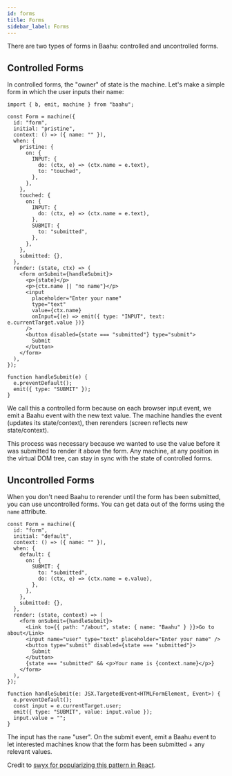 ```yaml
---
id: forms
title: Forms
sidebar_label: Forms
---
```


There are two types of forms in Baahu: controlled and uncontrolled forms.

## Controlled Forms

In controlled forms, the "owner" of state is the machine. Let's make a simple form in which the user inputs their name:

```tsx
import { b, emit, machine } from "baahu";

const Form = machine({
  id: "form",
  initial: "pristine",
  context: () => ({ name: "" }),
  when: {
    pristine: {
      on: {
        INPUT: {
          do: (ctx, e) => (ctx.name = e.text),
          to: "touched",
        },
      },
    },
    touched: {
      on: {
        INPUT: {
          do: (ctx, e) => (ctx.name = e.text),
        },
        SUBMIT: {
          to: "submitted",
        },
      },
    },
    submitted: {},
  },
  render: (state, ctx) => (
    <form onSubmit={handleSubmit}>
      <p>{state}</p>
      <p>{ctx.name || "no name"}</p>
      <input
        placeholder="Enter your name"
        type="text"
        value={ctx.name}
        onInput={(e) => emit({ type: "INPUT", text: e.currentTarget.value })}
      />
      <button disabled={state === "submitted"} type="submit">
        Submit
      </button>
    </form>
  ),
});

function handleSubmit(e) {
  e.preventDefault();
  emit({ type: "SUBMIT" });
}
```

We call this a controlled form because on each browser input event, we emit a Baahu event with the new text value. The machine handles the event (updates its state/context), then rerenders (screen reflects new state/context).

This process was necessary because we wanted to use the value before it was submitted to render it above the form. Any machine, at any position in the virtual DOM tree, can stay in sync with the state of controlled forms.

## Uncontrolled Forms

When you don't need Baahu to rerender until the form has been submitted, you can use uncontrolled forms. You can get data out of the forms using the `name` attribute.

```tsx
const Form = machine({
  id: "form",
  initial: "default",
  context: () => ({ name: "" }),
  when: {
    default: {
      on: {
        SUBMIT: {
          to: "submitted",
          do: (ctx, e) => (ctx.name = e.value),
        },
      },
    },
    submitted: {},
  },
  render: (state, context) => (
    <form onSubmit={handleSubmit}>
      <Link to={{ path: "/about", state: { name: "Baahu" } }}>Go to about</Link>
      <input name="user" type="text" placeholder="Enter your name" />
      <button type="submit" disabled={state === "submitted"}>
        Submit
      </button>
      {state === "submitted" && <p>Your name is {context.name}</p>}
    </form>
  ),
});

function handleSubmit(e: JSX.TargetedEvent<HTMLFormElement, Event>) {
  e.preventDefault();
  const input = e.currentTarget.user;
  emit({ type: "SUBMIT", value: input.value });
  input.value = "";
}
```

The input has the `name` "user". On the submit event, emit a Baahu event to let interested machines know that the form has been submitted + any relevant values.

Credit to [swyx for popularizing this pattern in React](https://www.swyx.io/writing/no-controlled-forms/).
